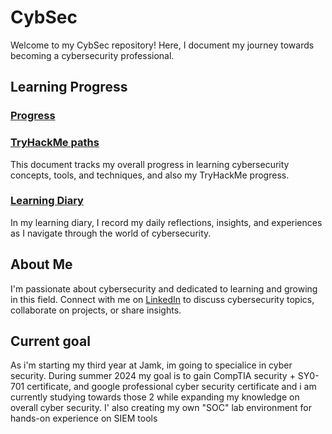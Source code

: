 # CybSec

Welcome to my CybSec repository! Here, I document my journey towards becoming a cybersecurity professional.

## Learning Progress

### [Progress](./LearningProgress/Progress.md)

### [TryHackMe paths](.\LearningProgress/THM_certs/certs.md)

This document tracks my overall progress in learning cybersecurity concepts, tools, and techniques, and also my TryHackMe progress.

### [Learning Diary](./LearningProgress/CybsecLearningDiary.md)

In my learning diary, I record my daily reflections, insights, and experiences as I navigate through the world of cybersecurity.

## About Me

I'm passionate about cybersecurity and dedicated to learning and growing in this field. Connect with me on [LinkedIn](https://www.linkedin.com/in/leevi-kauranen-a600151bb/) to discuss cybersecurity topics, collaborate on projects, or share insights.

## Current goal

As i'm starting my third year at Jamk, im going to specialice in cyber security. During summer 2024 my goal is to gain CompTIA security + SY0-701 certificate, and google professional cyber security certificate and i am currently studying towards those 2 while expanding my knowledge on overall cyber security.
I' also creating my own "SOC" lab environment for hands-on experience on SIEM tools

